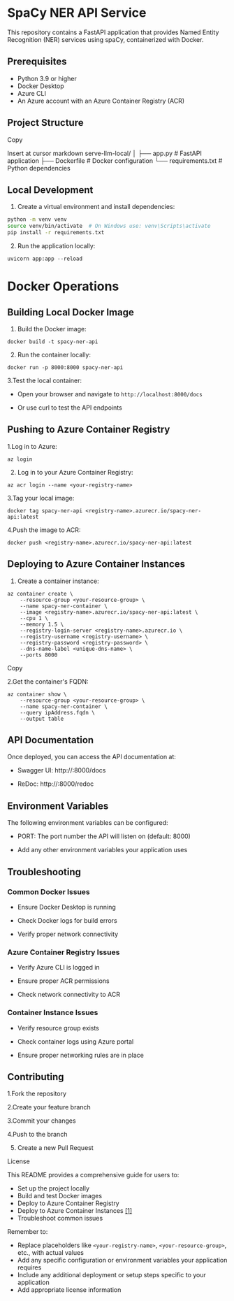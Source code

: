 # SpaCy NER API Service

This repository contains a FastAPI application that provides Named Entity Recognition (NER) services using spaCy, containerized with Docker.

## Prerequisites

- Python 3.9 or higher
- Docker Desktop
- Azure CLI
- An Azure account with an Azure Container Registry (ACR)

## Project Structure

Copy

Insert at cursor
markdown
serve-llm-local/
│
├── app.py # FastAPI application
├── Dockerfile # Docker configuration
└── requirements.txt # Python dependencies


## Local Development

1. Create a virtual environment and install dependencies:
```bash
python -m venv venv
source venv/bin/activate  # On Windows use: venv\Scripts\activate
pip install -r requirements.txt
```


2. Run the application locally:
```
uvicorn app:app --reload
```

# Docker Operations
## Building Local Docker Image
1. Build the Docker image:
```
docker build -t spacy-ner-api 
```

2. Run the container locally:
```
docker run -p 8000:8000 spacy-ner-api
```
3.Test the local container:

- Open your browser and navigate to ```http://localhost:8000/docs```

- Or use curl to test the API endpoints

## Pushing to Azure Container Registry
1.Log in to Azure:
```
az login
```

2. Log in to your Azure Container Registry:
```
az acr login --name <your-registry-name>
```

3.Tag your local image:
```
docker tag spacy-ner-api <registry-name>.azurecr.io/spacy-ner-api:latest
```

4.Push the image to ACR:
```
docker push <registry-name>.azurecr.io/spacy-ner-api:latest
```

## Deploying to Azure Container Instances
1. Create a container instance:
```
az container create \
    --resource-group <your-resource-group> \
    --name spacy-ner-container \
    --image <registry-name>.azurecr.io/spacy-ner-api:latest \
    --cpu 1 \
    --memory 1.5 \
    --registry-login-server <registry-name>.azurecr.io \
    --registry-username <registry-username> \
    --registry-password <registry-password> \
    --dns-name-label <unique-dns-name> \
    --ports 8000
```
Copy

2.Get the container's FQDN:
```
az container show \
    --resource-group <your-resource-group> \
    --name spacy-ner-container \
    --query ipAddress.fqdn \
    --output table
```
## API Documentation
Once deployed, you can access the API documentation at:

- Swagger UI: http://<your-container-url>:8000/docs

- ReDoc: http://<your-container-url>:8000/redoc

## Environment Variables
The following environment variables can be configured:

- PORT: The port number the API will listen on (default: 8000)

- Add any other environment variables your application uses

## Troubleshooting
### Common Docker Issues
- Ensure Docker Desktop is running

- Check Docker logs for build errors

- Verify proper network connectivity

### Azure Container Registry Issues
- Verify Azure CLI is logged in

- Ensure proper ACR permissions

- Check network connectivity to ACR

### Container Instance Issues
- Verify resource group exists

- Check container logs using Azure portal

- Ensure proper networking rules are in place

## Contributing
1.Fork the repository

2.Create your feature branch

3.Commit your changes

4.Push to the branch

5. Create a new Pull Request

License



This README provides a comprehensive guide for users to:
- Set up the project locally
- Build and test Docker images
- Deploy to Azure Container Registry
- Deploy to Azure Container Instances [[1]](https://yourtechie.hashnode.dev/creating-your-custom-docker-image-on-azure-container-registry-and-deploying-with-container-instances)
- Troubleshoot common issues

Remember to:
- Replace placeholders like `<your-registry-name>`, `<your-resource-group>`, etc., with actual values
- Add any specific configuration or environment variables your application requires
- Include any additional deployment or setup steps specific to your application
- Add appropriate license information
